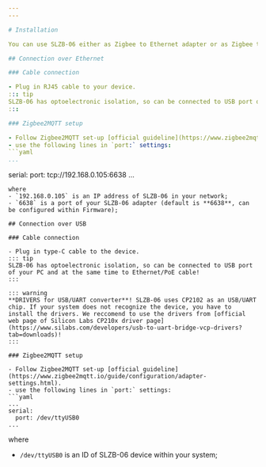 ```yaml
---
---

# Installation

You can use SLZB-06 either as Zigbee to Ethernet adapter or as Zigbee to USB adapter. Depending on the type you are going to use, you can connect you device.

## Connection over Ethernet

### Cable connection

- Plug in RJ45 cable to your device. 
::: tip
SLZB-06 has optoelectronic isolation, so can be connected to USB port of your PC and at the same time to Ethernet/PoE cable!
:::

### Zigbee2MQTT setup

- Follow Zigbee2MQTT set-up [official guideline](https://www.zigbee2mqtt.io/guide/configuration/adapter-settings.html).
- use the following lines in `port:` settings:
```yaml
...
```

serial:
  port: tcp://192.168.0.105:6638
...
```
where 
- `192.168.0.105` is an IP address of SLZB-06 in your network;
- `6638` is a port of your SLZB-06 adapter (default is **6638**, can be configured within Firmware);

## Connection over USB

### Cable connection

- Plug in type-C cable to the device.
::: tip
SLZB-06 has optoelectronic isolation, so can be connected to USB port of your PC and at the same time to Ethernet/PoE cable!
:::

::: warning
**DRIVERS for USB/UART converter**! SLZB-06 uses CP2102 as an USB/UART chip. If your system does not recognize the device, you have to install the drivers. We reccomend to use the drivers from [official web page of Silicon Labs CP210x driver page](https://www.silabs.com/developers/usb-to-uart-bridge-vcp-drivers?tab=downloads)!
:::

### Zigbee2MQTT setup

- Follow Zigbee2MQTT set-up [official guideline](https://www.zigbee2mqtt.io/guide/configuration/adapter-settings.html).
- use the following lines in `port:` settings:
```yaml
...
serial:
  port: /dev/ttyUSB0
...
```
where 
- `/dev/ttyUSB0` is an ID of SLZB-06 device within your system;
